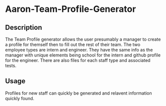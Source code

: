 # Aaron-Team-Profile-Generator

## Description

The Team Profile generator allows the user presumably a manager to create a profile for themself then to fill out the rest of their team. The two employee types are intern and engineer. They have the same info as the manager with unique elements being school for the intern and github profile for the engineer. There are also files for each staff type and associated tests.

## Usage

Profiles for new staff can quickly be generated and relavent information quickly found. 



